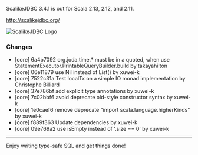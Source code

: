 ScalikeJDBC 3.4.1 is out for Scala 2.13, 2.12, and 2.11.

http://scalikejdbc.org/

![ScalikeJDBC Logo](http://scalikejdbc.org/images/logo.png)

### Changes

- [core] 6a4b7092 org.joda.time.* must be in a quoted, when use StatementExecutor.PrintableQueryBuilder.build by takayahilton
- [core] 06e11879 use Nil instead of List() by xuwei-k
- [core] 7522c31a Test localTx on a simple IO monad implementation by Christophe Billiard
- [core] 37e786bf add explicit type annotations by xuwei-k
- [core] 7c02bbf6 avoid deprecate old-style constructor syntax by xuwei-k
- [core] 1e0caef6 remove deprecate "import scala.language.higherKinds" by xuwei-k
- [core] f889f363 Update dependencies by xuwei-k
- [core] 09e769a2 use isEmpty instead of '.size == 0' by xuwei-k

---

Enjoy writing type-safe SQL and get things done!

